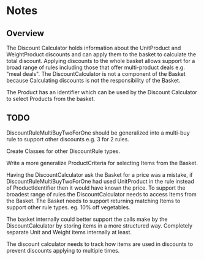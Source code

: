 # Notes

## Overview
The Discount Calculator holds information about the UnitProduct and WeightProduct discounts and can apply them
to the basket to calculate the total discount. Applying discounts to the whole basket allows support for a broad
range of rules including those that offer multi-product deals e.g. "meal deals". The DiscountCalculator is not
a component of the Basket because Calculating discounts is not the responsibility of the Basket.

The Product has an identifier which can be used by the Discount Calculator to select Products from the basket.

## TODO

DiscountRuleMultiBuyTwoForOne should be generalized into a multi-buy rule to support other discounts
e.g. 3 for 2 rules.

Create Classes for other DiscountRule types.

Write a more generalize ProductCriteria for selecting Items from the Basket.

Having the DiscountCalculator ask the Basket for a price was a mistake, if DiscountRuleMultiBuyTwoForOne had used
UnitProduct in the rule instead of ProductIdentifier then it would have known the price.
To support the broadest range of rules the DiscountCalculator needs to access Items from the Basket.
The Basket needs to support returning matching Items to support other rule types. eg. 10% off vegetables.

The basket internally could better support the calls make by the DiscountCalculator by storing items in a
more structured way. Completely separate Unit and Weight items internally at least.

The discount calculator needs to track how items are used in discounts to prevent discounts applying to multiple times.